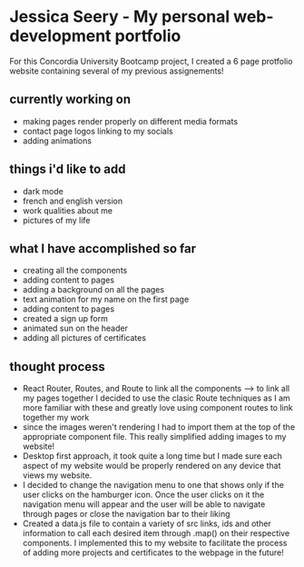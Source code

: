 # Jessica Seery - My personal web-development portfolio

For this Concordia University Bootcamp project, I created a 6 page protfolio website containing several of my previous assignements!

## currently working on
- making pages render properly on different media formats
- contact page logos linking to my socials
- adding animations

## things i'd like to add
- dark mode
- french and english version
- work qualities about me
- pictures of my life

## what I have accomplished so far
- creating all the components
- adding content to pages
- adding a background on all the pages
- text animation for my name on the first page
- adding content to pages
- created a sign up form
- animated sun on the header
- adding all pictures of certificates

## thought process
- React Router, Routes, and Route to link all the components --> to link all my pages together I decided to use the clasic Route techniques as I am more familiar with these and greatly love using component routes to link together my work
- since the images weren't rendering I had to import them at the top of the appropriate component file. This really simplified adding images to my website!
- Desktop first approach, it took quite a long time but I made sure each aspect of my website would be properly rendered on any device that views my website.
- I decided to change the navigation menu to one that shows only if the user clicks on the hamburger icon. Once the user clicks on it the navigation menu will appear and the user will be able to navigate through pages or close the navigation bar to their liking
- Created a data.js file to contain a variety of src links, ids and other information to call each desired item through .map() on their respective components. I implemented this to my website to facilitate the process of adding more projects and certificates to the webpage in the future!